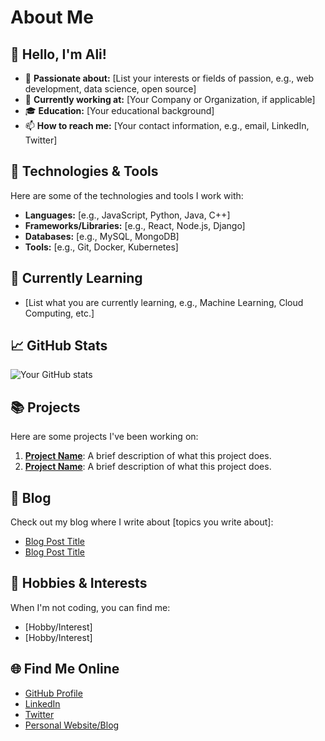 # About Me

## 👋 Hello, I'm Ali!

- 🌟 **Passionate about:** [List your interests or fields of passion, e.g., web development, data science, open source]
- 💼 **Currently working at:** [Your Company or Organization, if applicable]
- 🎓 **Education:** [Your educational background]
- 📫 **How to reach me:** [Your contact information, e.g., email, LinkedIn, Twitter]

## 🔧 Technologies & Tools

Here are some of the technologies and tools I work with:

- **Languages:** [e.g., JavaScript, Python, Java, C++]
- **Frameworks/Libraries:** [e.g., React, Node.js, Django]
- **Databases:** [e.g., MySQL, MongoDB]
- **Tools:** [e.g., Git, Docker, Kubernetes]

## 🌱 Currently Learning

- [List what you are currently learning, e.g., Machine Learning, Cloud Computing, etc.]

## 📈 GitHub Stats

![Your GitHub stats](https://github-readme-stats.vercel.app/api?username=Ali4008&show_icons=true&hide_border=true&theme=radical)

## 📚 Projects

Here are some projects I've been working on:

1. **[Project Name](link-to-project-repo)**: A brief description of what this project does.
2. **[Project Name](link-to-project-repo)**: A brief description of what this project does.

## 📝 Blog

Check out my blog where I write about [topics you write about]:

- [Blog Post Title](link-to-post)
- [Blog Post Title](link-to-post)

## 🎨 Hobbies & Interests

When I'm not coding, you can find me:

- [Hobby/Interest]
- [Hobby/Interest]

## 🌐 Find Me Online

- [GitHub Profile](https://github.com/yourusername)
- [LinkedIn](https://www.linkedin.com/in/yourprofile)
- [Twitter](https://twitter.com/yourhandle)
- [Personal Website/Blog](https://yourwebsite.com)

